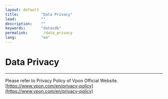 ```yaml
---
layout: default
title:          "Data Privacy"
lead:           ""
description:    ""
keywords:       "datasdk"
permalink:       /data_privacy
lang:           "en"
---
```


# Data Privacy
---

Please refer to Privacy Policy of Vpon Official Website.
[https://www.vpon.com/en/privacy-policy](https://www.vpon.com/en/privacy-policy)
